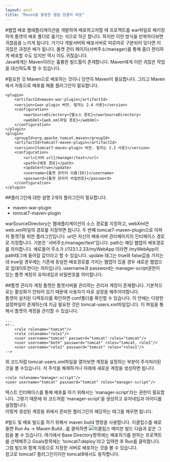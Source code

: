 ```yaml
---
layout: post
title: "Maven을 활용한 웹앱 원클릭 배포"
---
```

#웹앱 배포
웹애플리케이션을 개발하여 배포하고자할 때 프로젝트를 war파일로 패키징하여 톰캣의 배포 폴더로 옮기는 식으로 하곤 합니다. 하지만 이런 방식을 반복하다보면 귀찮음을 느끼게 됩니다. 거기다 개발서버와 배포서버로 따로따로 구분되어 있다면 이 귀찮은 과정은 배가 됩니다. 톱캣 관리 페이지(서버주소/manager)를 통해 좀더 편리하게 배포할 수도 있지만 역시 이도 귀찮습니다.<br>
Java에게는 Maven이라는 훌륭한 빌드툴이 존재합니다. Maven에게 이런 귀찮은 작업을 대신하도록 할 수 있습니다.

#필요한 것
Maven으로 배포하는 것이니 당연히 Maven이 필요합니다. 그리고 Maven에서 자동으로 배포를 해줄 플러그인이 필요합니다. 

    <plugin>
        <artifactId>maven-war-plugin</artifactId>
        <version>{war-plugin 버전. 필자는 2.4 사용}</version>
        <configuration>
            <warSourceDirectory>{웹소스 경로}</warSourceDirectory>
            <webXml>{web.xml파일 경로}</webXml>
        </configuration>
    </plugin>
    <plugin>
        <groupId>org.apache.tomcat.maven</groupId>
        <artifactId>tomcat7-maven-plugin</artifactId>
        <version>{tomcat7-maven-plugin 버전. 필자는 2.2 사용}</version>
        <configuration>
            <url>{서버 url}/manager/text</url>
            <path>{배포 경로}</path>
            <update>true</update>
            <username>{톰캣 관리자 이름(ID)}</username>
            <password>{톰캣 관리자 비밀번호}</password>
        </configuration>
    </plugin>
    
##플러그인에 대한 설명
2개의 플러그인이 필요합니다.
 - maven-war-plugin
 - tomcat7-maven-plugin
 
warSourceDirectory는 웹애플리케이션의 소스 경로를 지정하고, webXml은 web.xml파일의 경로를 지정하면 됩니다. 두 번째 tomcat7-maven-plugin으로 아파치 톰캣7을 위한 플러그인입니다. url은 자신의 배포서버 관리페이지의 인터페이스 경로로 지정합니다. 기본은 '서버주소/manager/text'입니다. path는 해당 웹앱의 배포경로를 의미합니다. 예로들어 주소가 //123.1.2.33/myWebApp 이라면 /myWebApp이 path태그에 들어갈 값이라고 할 수 있습니다. update 태그는 true와 false값을 가지는데 true일 경우에는 기존에 동일한 배포경로를 가지는 웹앱이 있을 경우 새로운 웹앱으로 업데이트한다는 의미입니다. username과 password는 manager-script권한이 있는 톰캣 계정의 유저네임과 비밀번호를 의미합니다.

##톰캣 관리자 계정
톰캣은 톰캣서버를 관리하는 관리자 계정이 존재합니다. 기본적으로는 활성화가 안되어 있기 때문에 사용자가 따로 설정을 해주어야합니다. <br>
톰캣이 설치된 디렉토리를 확인하면 conf폴더를 확인할 수 있습니다. 이 안에는 다양한 설정파일이 존재하는데 지금 필요한 것은 tomcat-users.xml파일입니다. 이 파일을 통해서 톰캣의 계정을 관리할 수 있습니다.

    ...
    <!--
        <role rolename="tomcat"/>
        <role rolename="role1"/>
        <user username="tomcat" password="tomcat" roles="tomcat"/>
        <user username="both" password="tomcat" roles="tomcat, role1"/>
        <user username="role1" password="tomcat" roles="roles1"/>
    -->

위 코드처럼 tomcat-users.xml파일을 열어보면 계정을 설정하는 부분이 주석처리된 것을 볼 수있습니다. 저 주석을 해제하거나 아래에 새로운 계정을 생성하면 됩니다. 

    <role rolename="manager-script"/>
    <user username="tomcat" password="tomcat" roles="manager-script"/>
    
텍스트 인터페이스를 통해 배포를 하기 위해서는 'manager-script'라는 권한이 필요합니다. 그렇기 때문에 위 코드처럼 'manager-script'을 생성하고 유저네임과 아이디를 설정합니다.<br>
이렇게 생성된 계정을 위에서 준비한 플러그인의 해당하는 태그를 채우면 됩니다.

#빌드 및 배포
빌드를 하기 위해서 maven build 명령을 사용합니다. 이클립스를 예로들면 Run As -> Maven Build...를 클릭하면 
![이클립스 메이븐 빌드](https://0ba12f0db07e88ab08da87dd592708b14716406a.googledrive.com/host/0B-OVDZGx-FlnX012RWVLbF9icWs)
다음과 같은 그림을 볼 수 있습니다. 여기에서 Base Directory항목에는 배포하기를 원하는 프로젝트를 선택해주고 Goals항목에는 'tomcat7:deploy'라고 입력한 후 Run를 클릭합니다. 그럼 빌드와 함께 자동으로 지정한 서버로 배포하는 것을 볼 수 있습니다.<br>
참고로 tomcat7 플러그인이지만 tomcat8에서도 동작합니다.